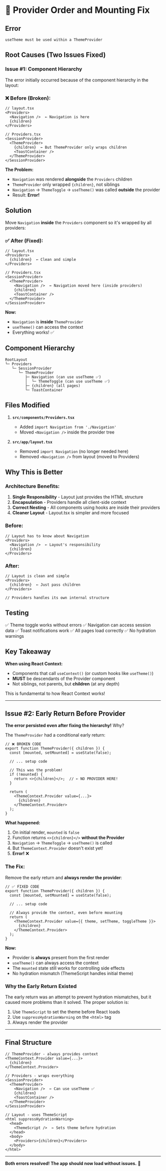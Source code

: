 # 🔧 Provider Order and Mounting Fix

## Error
```
useTheme must be used within a ThemeProvider
```

## Root Causes (Two Issues Fixed)

### Issue #1: Component Hierarchy
The error initially occurred because of the component hierarchy in the layout:

### ❌ **Before (Broken):**
```tsx
// layout.tsx
<Providers>
  <Navigation />  ← Navigation is here
  {children}
</Providers>

// Providers.tsx
<SessionProvider>
  <ThemeProvider>
    {children}  ← But ThemeProvider only wraps children
    <ToastContainer />
  </ThemeProvider>
</SessionProvider>
```

**The Problem:**
- `Navigation` was rendered **alongside** the `Providers` children
- `ThemeProvider` only wrapped `{children}`, not siblings
- `Navigation` → `ThemeToggle` → `useTheme()` was called **outside** the provider
- Result: **Error!**

## Solution

Move `Navigation` **inside** the `Providers` component so it's wrapped by all providers:

### ✅ **After (Fixed):**
```tsx
// layout.tsx
<Providers>
  {children}  ← Clean and simple
</Providers>

// Providers.tsx
<SessionProvider>
  <ThemeProvider>
    <Navigation />  ← Navigation moved here (inside providers)
    {children}
    <ToastContainer />
  </ThemeProvider>
</SessionProvider>
```

**Now:**
- `Navigation` is **inside** `ThemeProvider`
- `useTheme()` can access the context
- Everything works! ✅

## Component Hierarchy

```
RootLayout
└─ Providers
   └─ SessionProvider
      └─ ThemeProvider
         ├─ Navigation (can use useTheme ✅)
         │  └─ ThemeToggle (can use useTheme ✅)
         ├─ {children} (all pages)
         └─ ToastContainer
```

## Files Modified

1. **`src/components/Providers.tsx`**
   - Added `import Navigation from './Navigation'`
   - Moved `<Navigation />` inside the provider tree

2. **`src/app/layout.tsx`**
   - Removed `import Navigation` (no longer needed here)
   - Removed `<Navigation />` from layout (moved to Providers)

## Why This is Better

### Architecture Benefits:
1. **Single Responsibility** - Layout just provides the HTML structure
2. **Encapsulation** - Providers handle all client-side context
3. **Correct Nesting** - All components using hooks are inside their providers
4. **Cleaner Layout** - Layout.tsx is simpler and more focused

### Before:
```tsx
// Layout has to know about Navigation
<Providers>
  <Navigation />  ← Layout's responsibility
  {children}
</Providers>
```

### After:
```tsx
// Layout is clean and simple
<Providers>
  {children}  ← Just pass children
</Providers>

// Providers handles its own internal structure
```

## Testing

✅ Theme toggle works without errors
✅ Navigation can access session data
✅ Toast notifications work
✅ All pages load correctly
✅ No hydration warnings

## Key Takeaway

**When using React Context:**
- Components that call `useContext()` (or custom hooks like `useTheme()`)
- **MUST** be descendants of the Provider component
- Not siblings, not parents, but **children** (at any depth)

This is fundamental to how React Context works!

---

## Issue #2: Early Return Before Provider

**The error persisted even after fixing the hierarchy!** Why?

The `ThemeProvider` had a conditional early return:

```tsx
// ❌ BROKEN CODE
export function ThemeProvider({ children }) {
  const [mounted, setMounted] = useState(false);
  
  // ... setup code
  
  // This was the problem!
  if (!mounted) {
    return <>{children}</>;  // ← NO PROVIDER HERE!
  }

  return (
    <ThemeContext.Provider value={...}>
      {children}
    </ThemeContext.Provider>
  );
}
```

**What happened:**
1. On initial render, `mounted` is `false`
2. Function returns `<>{children}</>` **without the Provider**
3. `Navigation` → `ThemeToggle` → `useTheme()` is called
4. But `ThemeContext.Provider` doesn't exist yet!
5. **Error!** ❌

### The Fix:

Remove the early return and **always render the provider**:

```tsx
// ✅ FIXED CODE
export function ThemeProvider({ children }) {
  const [mounted, setMounted] = useState(false);
  
  // ... setup code
  
  // Always provide the context, even before mounting
  return (
    <ThemeContext.Provider value={{ theme, setTheme, toggleTheme }}>
      {children}
    </ThemeContext.Provider>
  );
}
```

**Now:**
- Provider is **always** present from the first render
- `useTheme()` can always access the context
- The `mounted` state still works for controlling side effects
- No hydration mismatch (ThemeScript handles initial theme)

### Why the Early Return Existed

The early return was an attempt to prevent hydration mismatches, but it caused more problems than it solved. The proper solution is:
1. Use `ThemeScript` to set the theme before React loads
2. Use `suppressHydrationWarning` on the `<html>` tag
3. Always render the provider

---

## Final Structure

```tsx
// ThemeProvider - always provides context
<ThemeContext.Provider value={...}>
  {children}
</ThemeContext.Provider>

// Providers - wraps everything
<SessionProvider>
  <ThemeProvider>
    <Navigation />  ← Can use useTheme ✅
    {children}
    <ToastContainer />
  </ThemeProvider>
</SessionProvider>

// Layout - uses ThemeScript
<html suppressHydrationWarning>
  <head>
    <ThemeScript />  ← Sets theme before hydration
  </head>
  <body>
    <Providers>{children}</Providers>
  </body>
</html>
```

---

**Both errors resolved! The app should now load without issues.** 🎉

